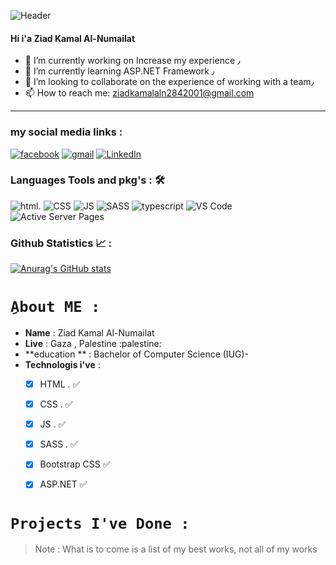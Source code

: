 
![Header](https://media.giphy.com/media/qgQUggAC3Pfv687qPC/giphy.gif)



#### Hi i'a Ziad Kamal Al-Numailat

- 🔭 I’m currently working on Increase my experience ٫
- 🌱 I’m currently learning ASP.NET Framework ٫
- 👯 I’m looking to collaborate on the experience of working with a team٫
- 📫 How to reach me: ziadkamalaln2842001@gmail.com


<hr/>

### my social media links :
[![facebook](https://img.shields.io/badge/Facebook-1877F2?style=for-the-badge&logo=facebook&logoColor=white)](https://www.facebook.com/profile.php?Ziad%20Kamal)
[![gmail](https://img.shields.io/badge/-GMAIL-D14836?style=for-the-badge&logo=gmail&logoColor=white)](mailto:ziadkamalaln2842001@gmail.com)
[![LinkedIn](https://img.shields.io/badge/-LINKEDIN-0077B5?style=for-the-badge&logo=linkedin&logoColor=white)](https://www.linkedin.com/in/ziad-kamal2001/)




### Languages Tools and pkg's : 🛠
![html](https://img.shields.io/badge/HTML5-E34F26?style=for-the-badge&logo=html5&logoColor=white).
![CSS](https://img.shields.io/badge/CSS3-1572B6?style=for-the-badge&logo=css3&logoColor=white)
![JS](https://img.shields.io/badge/JavaScript-323330?style=for-the-badge&logo=javascript&logoColor=F7DF1E)
![SASS](https://img.shields.io/badge/CSS3-1572B6?style=for-the-badge&logo=css3&logoColor=white)
![typescript](https://img.shields.io/badge/TypeScript-007ACC?style=for-the-badge&logo=typescript&logoColor=white)
![VS Code](https://img.shields.io/badge/Visual_Studio_Code-0078D4?style=for-the-badge&logo=visual%20studio%20code&logoColor=white)
![Active Server Pages](https://pbs.twimg.com/profile_images/1390448160934305793/ohii8Hxq_200x200.png)




### Github Statistics 📈 :

[![Anurag's GitHub stats](https://github-readme-stats.vercel.app/api?username=ziad2001kamal)](https://github.com/ziad2001kamal/github-readme-stats)



# `ِAbout ME :`


- **Name** : Ziad Kamal Al-Numailat
- **Live** : Gaza , Palestine :palestine:
- **education ** : Bachelor of Computer Science (IUG)-
- **Technologis i've** : 
  - [x] HTML . :white_check_mark:
  - [x] CSS .  :white_check_mark:
  - [x] JS .   :white_check_mark:
  - [x] SASS . :white_check_mark:
  - [x] Bootstrap CSS  :white_check_mark:
  - [x] ASP.NET :white_check_mark:
  


 # `Projects I've Done :`
 > Note : What is to come is a list of my best works, not all of my works
 
 
